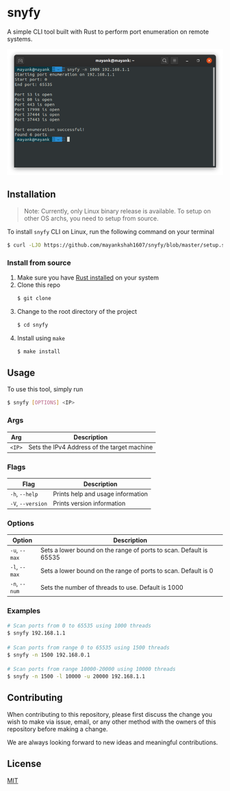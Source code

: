 # snyfy
A simple CLI tool built with Rust to perform port enumeration on remote systems.

<img src="https://github.com/mayankshah1607/snyfy/blob/master/.github/demo.png"/>

## Installation

> Note: Currently, only Linux binary release is available. To setup on other OS archs, you need to setup from source.

To install `snyfy` CLI on Linux, run the following command on your terminal
```bash
$ curl -LJO https://github.com/mayankshah1607/snyfy/blob/master/setup.sh | sh  
```

### Install from source

1. Make sure you have [Rust installed](https://www.rust-lang.org/tools/install) on your system
2. Clone this repo
   ```bash
   $ git clone 
   ```
3. Change to the root directory of the project
   ```bash
   $ cd snyfy
   ```
4. Install using `make`
   ```bash
   $ make install
   ```

## Usage

To use this tool, simply run
```bash
$ snyfy [OPTIONS] <IP>
```

### Args
| Arg    | Description     |
| ------ | -------------   |
| `<IP>` | Sets the IPv4 Address of the target machine |

### Flags
| Flag | Description |
|------|-------------|
| `-h`, `--help` | Prints help and usage information |
| `-V`, `--version` | Prints version information |

### Options
| Option | Description |
| -------| ----------- |
| `-u`, `--max` | Sets a lower bound on the range of ports to scan. Default is 65535 |
| `-l`, `--max` | Sets a lower bound on the range of ports to scan. Default is 0 |
| `-n`, `--num` | Sets the number of threads to use. Default is 1000 |

### Examples
```bash
# Scan ports from 0 to 65535 using 1000 threads
$ snyfy 192.168.1.1 

# Scan ports from range 0 to 65535 using 1500 threads
$ snyfy -n 1500 192.168.0.1

# Scan ports from range 10000-20000 using 10000 threads
$ snyfy -n 1500 -l 10000 -u 20000 192.168.1.1
```

## Contributing
When contributing to this repository, please first discuss the change you wish to make via issue, email, or any other method with the owners of this repository before making a change.

We are always looking forward to new ideas and meaningful contributions.

## License
[MIT](https://github.com/mayankshah1607/snyfy/blob/master/LICENSE)
